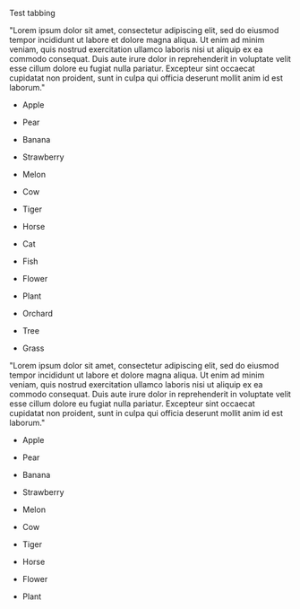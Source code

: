 Test tabbing

"Lorem ipsum dolor sit amet, consectetur adipiscing elit, sed do eiusmod tempor
incididunt ut labore et dolore magna aliqua. Ut enim ad minim veniam, quis
nostrud exercitation ullamco laboris nisi ut aliquip ex ea commodo consequat.
Duis aute irure dolor in reprehenderit in voluptate velit esse cillum dolore eu
fugiat nulla pariatur. Excepteur sint occaecat cupidatat non proident, sunt in
culpa qui officia deserunt mollit anim id est laborum."


-  Apple
-  Pear
-  Banana
-  Strawberry
-  Melon

-  Cow
-  Tiger
-  Horse
-  Cat
-  Fish

-  Flower
-  Plant
-  Orchard
-  Tree
-  Grass

"Lorem ipsum dolor sit amet, consectetur adipiscing elit, sed do eiusmod tempor
incididunt ut labore et dolore magna aliqua. Ut enim ad minim veniam, quis
nostrud exercitation ullamco laboris nisi ut aliquip ex ea commodo consequat.
Duis aute irure dolor in reprehenderit in voluptate velit esse cillum dolore eu
fugiat nulla pariatur. Excepteur sint occaecat cupidatat non proident, sunt in
culpa qui officia deserunt mollit anim id est laborum."


-  Apple
-  Pear
-  Banana
-  Strawberry
-  Melon

-  Cow
-  Tiger
-  Horse


-  Flower
-  Plant
